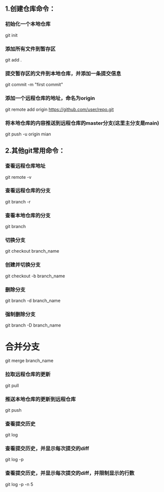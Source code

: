 ## 1.创建仓库命令：
### 初始化一个本地仓库
git init
### 添加所有文件到暂存区
git add .
### 提交暂存区的文件到本地仓库，并添加一条提交信息
git commit -m "first commit"
### 添加一个远程仓库的地址，命名为origin
git remote add origin https://github.com/user/repo.git
### 将本地仓库的内容推送到远程仓库的master分支(这里主分支是main)
git push -u origin mian


## 2.其他git常用命令：
### 查看远程仓库地址
git remote -v
### 查看远程仓库的分支
git branch -r
### 查看本地仓库的分支
git branch
### 切换分支
git checkout branch_name
### 创建并切换分支
git checkout -b branch_name
### 删除分支
git branch -d branch_name
### 强制删除分支
git branch -D branch_name
# 合并分支
git merge branch_name
### 拉取远程仓库的更新
git pull
### 推送本地仓库的更新到远程仓库
git push
### 查看提交历史
git log
### 查看提交历史，并显示每次提交的diff
git log -p
### 查看提交历史，并显示每次提交的diff，并限制显示的行数
git log -p -n 5